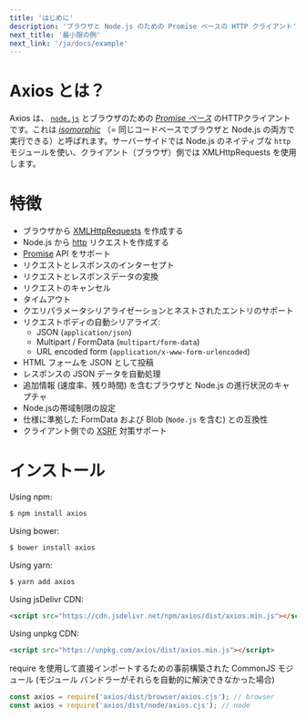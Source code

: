 ```yaml
---
title: 'はじめに'
description: 'ブラウザと Node.js のための Promise ベースの HTTP クライアント'
next_title: '最小限の例'
next_link: '/ja/docs/example'
---
```


# Axios とは？
Axios は、 [`node.js`](https://nodejs.org) とブラウザのための *[Promise ベース](https://javascript.info/promise-basics)* のHTTPクライアントです。これは *[isomorphic](https://www.lullabot.com/articles/what-is-an-isomorphic-application)* （= 同じコードベースでブラウザと Node.js の両方で実行できる）と呼ばれます。サーバーサイドでは Node.js のネイティブな `http` モジュールを使い、クライアント（ブラウザ）側では XMLHttpRequests を使用します。

# 特徴

- ブラウザから [XMLHttpRequests](https://developer.mozilla.org/en-US/docs/Web/API/XMLHttpRequest) を作成する
- Node.js から [http](http://nodejs.org/api/http.html) リクエストを作成する
- [Promise](https://developer.mozilla.org/en-US/docs/Web/JavaScript/Reference/Global_Objects/Promise) API をサポート
- リクエストとレスポンスのインターセプト
- リクエストとレスポンスデータの変換
- リクエストのキャンセル
- タイムアウト
- クエリパラメータシリアライゼーションとネストされたエントリのサポート
- リクエストボディの自動シリアライズ:
    - JSON (`application/json`)
    - Multipart / FormData (`multipart/form-data`)
    - URL encoded form (`application/x-www-form-urlencoded`)
- HTML フォームを JSON として投稿
- レスポンスの JSON データを自動処理
- 追加情報 (速度率、残り時間) を含むブラウザと Node.js の進行状況のキャプチャ
- Node.jsの帯域制限の設定
- 仕様に準拠した FormData および Blob (`Node.js` を含む) との互換性
- クライアント側での [XSRF](http://en.wikipedia.org/wiki/Cross-site_request_forgery) 対策サポート

# インストール

Using npm:

```bash
$ npm install axios
```

Using bower:

```bash
$ bower install axios
```

Using yarn:

```bash
$ yarn add axios
```

Using jsDelivr CDN:

```html
<script src="https://cdn.jsdelivr.net/npm/axios/dist/axios.min.js"></script>
```

Using unpkg CDN:

```html
<script src="https://unpkg.com/axios/dist/axios.min.js"></script>
```

require を使用して直接インポートするための事前構築された CommonJS モジュール (モジュール バンドラーがそれらを自動的に解決できなかった場合)

```js
const axios = require('axios/dist/browser/axios.cjs'); // browser
const axios = require('axios/dist/node/axios.cjs'); // node
```
